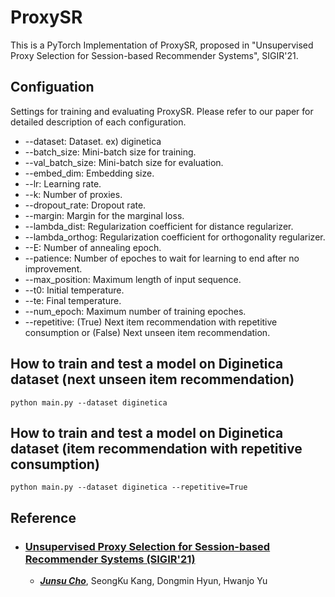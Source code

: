 ProxySR
=============

This is a PyTorch Implementation of ProxySR, proposed in "Unsupervised Proxy Selection for Session-based Recommender Systems", SIGIR'21.

## Configuation
Settings for training and evaluating ProxySR. Please refer to our paper for detailed description of each configuration. 
* \-\-dataset: Dataset. ex) diginetica
* \-\-batch_size: Mini-batch size for training. 
* \-\-val_batch_size: Mini-batch size for evaluation.
* \-\-embed_dim: Embedding size.
* \-\-lr: Learning rate.
* \-\-k: Number of proxies.
* \-\-dropout_rate: Dropout rate.
* \-\-margin: Margin for the marginal loss.
* \-\-lambda_dist: Regularization coefficient for distance regularizer.
* \-\-lambda_orthog: Regularization coefficient for orthogonality regularizer. 
* \-\-E: Number of annealing epoch.
* \-\-patience: Number of epoches to wait for learning to end after no improvement.
* \-\-max_position: Maximum length of input sequence.
* \-\-t0: Initial temperature. 
* \-\-te: Final temperature. 
* \-\-num_epoch: Maximum number of training epoches. 
* \-\-repetitive: (True) Next item recommendation with repetitive consumption or (False) Next unseen item recommendation.

## How to train and test a model on Diginetica dataset (next unseen item recommendation)
    python main.py --dataset diginetica
    
## How to train and test a model on Diginetica dataset (item recommendation with repetitive consumption)
    python main.py --dataset diginetica --repetitive=True

## Reference
* ### [Unsupervised Proxy Selection for Session-based Recommender Systems (SIGIR'21)](#)
  * [***Junsu Cho***](https://junsu-cho.github.io), SeongKu Kang, Dongmin Hyun, Hwanjo Yu
